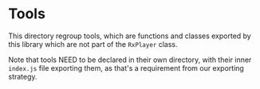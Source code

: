 # Tools

This directory regroup tools, which are functions and classes exported by this library
which are not part of the `RxPlayer` class.

Note that tools NEED to be declared in their own directory, with their inner `index.js`
file exporting them, as that's a requirement from our exporting strategy.

